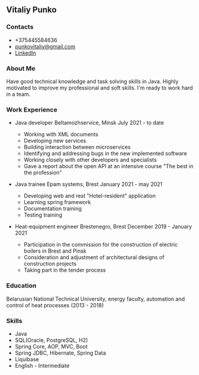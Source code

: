 ## Vitaliy Punko
### Contacts
* +375445584636
* punkovitaliy@gmail.com
* [LinkedIn](https://www.linkedin.com/in/vitaliy-punko-ba11a11ba/)

### About Me
Have good technical knowledge and task solving skills in Java.
Highly motivated to improve my professional and soft skills.
I'm ready to work hard in a team.

### Work Experience
* Java developer Beltamozhservice, Minsk
July 2021 - to date
    - Working with XML documents
    - Developing new services
    - Building interaction between microservices
    - Identifying and addressing bugs in the new implemented software
    - Working closely with other developers and specialists
    - Gave a report about the open API at an intensive course "The best in the profession"

* Java trainee
Epam systems, Brest
January 2021 - may 2021
    - Developing web and rest "Hotel-resident" application
    - Learning spring framework
    - Documentation training
    - Testing training

* Heat-equipment engineer
Brestenegro, Brest
December 2019 - January 2021
    - Participation in the commission for the construction of electric boilers in Brest and Pinsk
    - Consideration and adjustment of architectural designs of construction projects
    - Taking part in the tender process

### Education
Belarusian National Technical University,
energy faculty,
automation and control of heat processes (2013 - 2018)

### Skills
* Java
* SQL(Oracle, PostgreSQL, H2)
* Spring Core, AOP,  MVC, Boot
* Spring JDBC, Hibernate, Spring Data
* Liquibase
* English - Intermediate